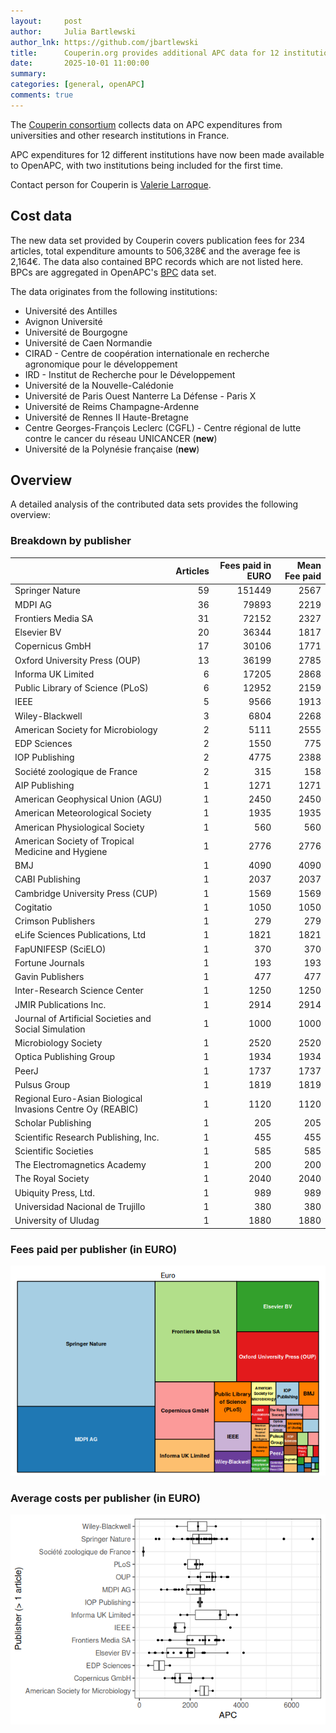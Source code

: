 ```yaml
---
layout:     post
author:     Julia Bartlewski
author_lnk: https://github.com/jbartlewski
title:      Couperin.org provides additional APC data for 12 institutions
date:       2025-10-01 11:00:00
summary:    
categories: [general, openAPC]
comments: true
---
```





The [Couperin consortium](https://couperin.org) collects data on APC expenditures from universities and other research institutions in France. 

APC expenditures for 12 different institutions have now been made available to OpenAPC, with two institutions being included for the first time.

Contact person for Couperin is [Valerie Larroque](mailto:apc@couperin.org).

## Cost data



The new data set provided by Couperin covers publication fees for 234 articles, total expenditure amounts to 506,328€ and the average fee is 2,164€. The data also contained BPC records which are not listed here. BPCs are aggregated in OpenAPC's [BPC](https://github.com/OpenAPC/openapc-de/blob/master/data/bpc.csv) data set.

The data originates from the following institutions:

- Université des Antilles
- Avignon Université
- Université de Bourgogne
- Université de Caen Normandie
- CIRAD - Centre de coopération internationale en recherche agronomique pour le développement
- IRD - Institut de Recherche pour le Développement
- Université de la Nouvelle-Calédonie
- Université de Paris Ouest Nanterre La Défense - Paris X
- Université de Reims Champagne-Ardenne
- Université de Rennes II Haute-Bretagne
- Centre Georges-François Leclerc (CGFL) - Centre régional de lutte contre le cancer du réseau UNICANCER (**new**)
- Université de la Polynésie française (**new**)



## Overview

A detailed analysis of the contributed data sets provides the following overview:

### Breakdown by publisher



|                                                            | Articles| Fees paid in EURO| Mean Fee paid|
|:-----------------------------------------------------------|--------:|-----------------:|-------------:|
|Springer Nature                                             |       59|            151449|          2567|
|MDPI AG                                                     |       36|             79893|          2219|
|Frontiers Media SA                                          |       31|             72152|          2327|
|Elsevier BV                                                 |       20|             36344|          1817|
|Copernicus GmbH                                             |       17|             30106|          1771|
|Oxford University Press (OUP)                               |       13|             36199|          2785|
|Informa UK Limited                                          |        6|             17205|          2868|
|Public Library of Science (PLoS)                            |        6|             12952|          2159|
|IEEE                                                        |        5|              9566|          1913|
|Wiley-Blackwell                                             |        3|              6804|          2268|
|American Society for Microbiology                           |        2|              5111|          2555|
|EDP Sciences                                                |        2|              1550|           775|
|IOP Publishing                                              |        2|              4775|          2388|
|Société zoologique de France                                |        2|               315|           158|
|AIP Publishing                                              |        1|              1271|          1271|
|American Geophysical Union (AGU)                            |        1|              2450|          2450|
|American Meteorological Society                             |        1|              1935|          1935|
|American Physiological Society                              |        1|               560|           560|
|American Society of Tropical Medicine and Hygiene           |        1|              2776|          2776|
|BMJ                                                         |        1|              4090|          4090|
|CABI Publishing                                             |        1|              2037|          2037|
|Cambridge University Press (CUP)                            |        1|              1569|          1569|
|Cogitatio                                                   |        1|              1050|          1050|
|Crimson Publishers                                          |        1|               279|           279|
|eLife Sciences Publications, Ltd                            |        1|              1821|          1821|
|FapUNIFESP (SciELO)                                         |        1|               370|           370|
|Fortune Journals                                            |        1|               193|           193|
|Gavin Publishers                                            |        1|               477|           477|
|Inter-Research Science Center                               |        1|              1250|          1250|
|JMIR Publications Inc.                                      |        1|              2914|          2914|
|Journal of Artificial Societies and Social Simulation       |        1|              1000|          1000|
|Microbiology Society                                        |        1|              2520|          2520|
|Optica Publishing Group                                     |        1|              1934|          1934|
|PeerJ                                                       |        1|              1737|          1737|
|Pulsus Group                                                |        1|              1819|          1819|
|Regional Euro-Asian Biological Invasions Centre Oy (REABIC) |        1|              1120|          1120|
|Scholar Publishing                                          |        1|               205|           205|
|Scientific Research Publishing, Inc.                        |        1|               455|           455|
|Scientific Societies                                        |        1|               585|           585|
|The Electromagnetics Academy                                |        1|               200|           200|
|The Royal Society                                           |        1|              2040|          2040|
|Ubiquity Press, Ltd.                                        |        1|               989|           989|
|Universidad Nacional de Trujillo                            |        1|               380|           380|
|University of Uludag                                        |        1|              1880|          1880|



### Fees paid per publisher (in EURO)

![plot of chunk tree_couperin_2025_10_01_full](/figure/tree_couperin_2025_10_01_full-1.png)

###  Average costs per publisher (in EURO)

![plot of chunk box_couperin_2025_10_01_full](/figure/box_couperin_2025_10_01_full-1.png)
